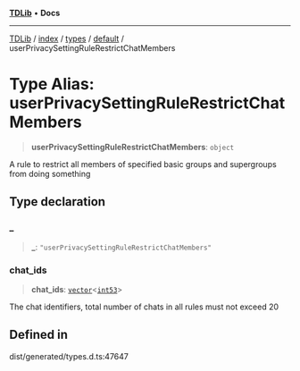 [**TDLib**](../../../../../../README.md) • **Docs**

***

[TDLib](../../../../../../modules.md) / [index](../../../../../README.md) / [types](../../../README.md) / [default](../README.md) / userPrivacySettingRuleRestrictChatMembers

# Type Alias: userPrivacySettingRuleRestrictChatMembers

> **userPrivacySettingRuleRestrictChatMembers**: `object`

A rule to restrict all members of specified basic groups and supergroups from doing something

## Type declaration

### \_

> **\_**: `"userPrivacySettingRuleRestrictChatMembers"`

### chat\_ids

> **chat\_ids**: [`vector`](vector.md)\<[`int53`](int53.md)\>

The chat identifiers, total number of chats in all rules must not exceed 20

## Defined in

dist/generated/types.d.ts:47647

